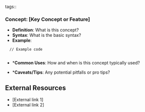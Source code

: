 tags::


### Concept: [Key Concept or Feature]
- **Definition**: What is this concept?
- **Syntax**: What is the basic syntax?
- **Example**:
```[language]
  // Example code


```

* ***Common Uses**: How and when is this concept typically used?

* ***Caveats/Tips**: Any potential pitfalls or pro tips?


## External Resources
  - [External link 1]
  - [External link 2]

